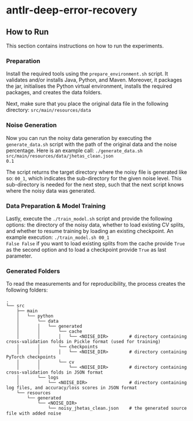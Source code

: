 # antlr-deep-error-recovery

## How to Run

This section contains instructions on how to run the experiments.

### Preparation
Install the required tools using the <code>prepare_environment.sh</code> script. It validates and/or installs Java, Python, and Maven. Moreover, it packages the jar, initialises the Python virtual environment, installs the required packages, and creates the data folders.

Next, make sure that you place the original data file in the following directory: <code>src/main/resources/data</code>

### Noise Generation
Now you can run the noisy data generation by executing the <code>generate_data.sh</code> script with the path of the original data and the noise percentage. Here is an example call: <code>./generate_data.sh src/main/resources/data/jhetas_clean.json 0.1</code>

The script returns the target directory where the noisy file is generated like so: <code>00_1</code>, which indicates the sub-directory for the given noise level. This sub-directory is needed for the next step, such that the next script knows where the noisy data was generated.

### Data Preparation & Model Training
Lastly, execute the <code>./train_model.sh</code> script and provide the following options: the directory of the noisy data, whether to load existing CV splits, and whether to resume training by loading an existing checkpoint. An example execution: <code>./train_model.sh 00_1 False False</code> if you want to load existing splits from the cache provide <code>True</code> as the second option and to load a checkpoint provide <code>True</code> as last parameter.

### Generated Folders
To read the measurements and for reproducibility, the process creates the following folders:
```
.
└── src
    ├── main
    │   └── python
    │       └── data
    │       │   └── generated
    │       │       └── cache
    │       │       │   └── <NOISE_DIR>        # directory containing cross-validation folds in Pickle format (used for training)
    │       │       └── checkpoints
    │       │       │   └── <NOISE_DIR>        # directory containing PyTorch checkpoints
    │       │       └── cv
    │       │           └── <NOISE_DIR>        # directory containing cross-validation folds in JSON format
    │       └── logs
    │           └── <NOISE_DIR>                # directory containing log files, and accuracy/loss scores in JSON format    
    └── resources
        └── generated
            └── <NOISE_DIR>
                └── noisy_jhetas_clean.json    # the generated source file with added noise
```
